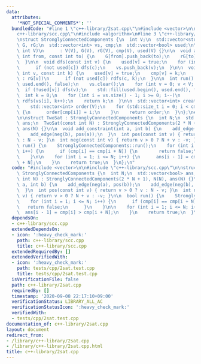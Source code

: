 ```yaml
---
data:
  attributes:
    '*NOT_SPECIAL_COMMENTS*': ''
  bundledCode: "#line 1 \"c++-library/2sat.cpp\"\n#include <vector>\n\n#line 1 \"\
    c++-library/scc.cpp\"\n#include <algorithm>\n#line 3 \"c++-library/scc.cpp\"\n\
    \nstruct StronglyConnectedComponents {\n  int V;\n  std::vector<std::vector<int>>\
    \ G, rG;\n  std::vector<int> vs, cmp;\n  std::vector<bool> used;\n\n  StronglyConnectedComponents(const\
    \ int V)\n      : V(V), G(V), rG(V), cmp(V), used(V) {}\n\n  void add_edge(const\
    \ int from, const int to) {\n    G[from].push_back(to);\n    rG[to].push_back(from);\n\
    \  }\n\n  void dfs(const int v) {\n    used[v] = true;\n    for (int c : G[v])\n\
    \      if (not used[c]) dfs(c);\n    vs.push_back(v);\n  }\n\n  void rdfs(const\
    \ int v, const int k) {\n    used[v] = true;\n    cmp[v] = k;\n    for (int c\
    \ : rG[v])\n      if (not used[c]) rdfs(c, k);\n  }\n\n  int run() {\n    std::fill(used.begin(),\
    \ used.end(), false);\n    vs.clear();\n    for (int v = 0; v < V; v++)\n    \
    \  if (!used[v]) dfs(v);\n    std::fill(used.begin(), used.end(), false);\n  \
    \  int k = 0;\n    for (int i = vs.size() - 1; i >= 0; i--)\n      if (!used[vs[i]])\
    \ rdfs(vs[i], k++);\n    return k;\n  }\n\n  std::vector<int> create_order() {\n\
    \    std::vector<int> order(V);\n    for (std::size_t i = 0; i < cmp.size(); i++)\
    \ {\n      order[cmp[i]] = i;\n    }\n    return order;\n  }\n};\n#line 4 \"c++-library/2sat.cpp\"\
    \n\nstruct TwoSat : StronglyConnectedComponents {\n  int N;\n  std::vector<bool>\
    \ ans;\n  TwoSat(const int N) : StronglyConnectedComponents(2 * N + 1), N(N),\
    \ ans(N) {}\n\n  void add_constraint(int a, int b) {\n    add_edge(neg(a), pos(b));\n\
    \    add_edge(neg(b), pos(a));\n  }\n  int pos(const int v) { return v > 0 ? v\
    \ : N - v; }\n  int neg(const int v) { return v > 0 ? N + v : -v; }\n\n  bool\
    \ run() {\n    StronglyConnectedComponents::run();\n    for (int i = 1; i <= N;\
    \ i++) {\n      if (cmp[i] == cmp[i + N]) {\n        return false;\n      }\n\
    \    }\n\n    for (int i = 1; i <= N; i++) {\n      ans[i - 1] = cmp[i] > cmp[i\
    \ + N];\n    }\n    return true;\n  }\n};\n"
  code: "#include <vector>\n\n#include \"c++-library/scc.cpp\"\n\nstruct TwoSat :\
    \ StronglyConnectedComponents {\n  int N;\n  std::vector<bool> ans;\n  TwoSat(const\
    \ int N) : StronglyConnectedComponents(2 * N + 1), N(N), ans(N) {}\n\n  void add_constraint(int\
    \ a, int b) {\n    add_edge(neg(a), pos(b));\n    add_edge(neg(b), pos(a));\n\
    \  }\n  int pos(const int v) { return v > 0 ? v : N - v; }\n  int neg(const int\
    \ v) { return v > 0 ? N + v : -v; }\n\n  bool run() {\n    StronglyConnectedComponents::run();\n\
    \    for (int i = 1; i <= N; i++) {\n      if (cmp[i] == cmp[i + N]) {\n     \
    \   return false;\n      }\n    }\n\n    for (int i = 1; i <= N; i++) {\n    \
    \  ans[i - 1] = cmp[i] > cmp[i + N];\n    }\n    return true;\n  }\n};\n"
  dependsOn:
  - c++-library/scc.cpp
  extendedDependsOn:
  - icon: ':heavy_check_mark:'
    path: c++-library/scc.cpp
    title: c++-library/scc.cpp
  extendedRequiredBy: []
  extendedVerifiedWith:
  - icon: ':heavy_check_mark:'
    path: tests/cpp/2sat.test.cpp
    title: tests/cpp/2sat.test.cpp
  isVerificationFile: false
  path: c++-library/2sat.cpp
  requiredBy: []
  timestamp: '2020-09-08 22:17:10+09:00'
  verificationStatus: LIBRARY_ALL_AC
  verificationStatusIcon: ':heavy_check_mark:'
  verifiedWith:
  - tests/cpp/2sat.test.cpp
documentation_of: c++-library/2sat.cpp
layout: document
redirect_from:
- /library/c++-library/2sat.cpp
- /library/c++-library/2sat.cpp.html
title: c++-library/2sat.cpp
---
```

